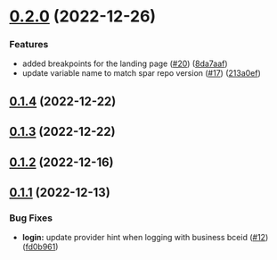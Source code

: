# [0.2.0](https://github.com/bcgov/nr-frontend-starting-app/compare/v0.1.4...v0.2.0) (2022-12-26)


### Features

* added breakpoints for the landing page ([#20](https://github.com/bcgov/nr-frontend-starting-app/issues/20)) ([8da7aaf](https://github.com/bcgov/nr-frontend-starting-app/commit/8da7aaf1572fb22c72a0ae45f13a823114e90164))
* update variable name to match spar repo version ([#17](https://github.com/bcgov/nr-frontend-starting-app/issues/17)) ([213a0ef](https://github.com/bcgov/nr-frontend-starting-app/commit/213a0ef0ba7e39c519ea46cc5d8f392c2f83597b))



## [0.1.4](https://github.com/bcgov/nr-frontend-starting-app/compare/v0.1.3...v0.1.4) (2022-12-22)



## [0.1.3](https://github.com/bcgov/nr-frontend-starting-app/compare/v0.1.2...v0.1.3) (2022-12-22)



## [0.1.2](https://github.com/bcgov/nr-frontend-starting-app/compare/v0.1.1...v0.1.2) (2022-12-16)



## [0.1.1](https://github.com/bcgov/nr-frontend-starting-app/compare/v0.1.0...v0.1.1) (2022-12-13)


### Bug Fixes

* **login:** update provider hint when logging with business bceid ([#12](https://github.com/bcgov/nr-frontend-starting-app/issues/12)) ([fd0b961](https://github.com/bcgov/nr-frontend-starting-app/commit/fd0b961604ab9820bb9076b634ee7cf0af30436e))



